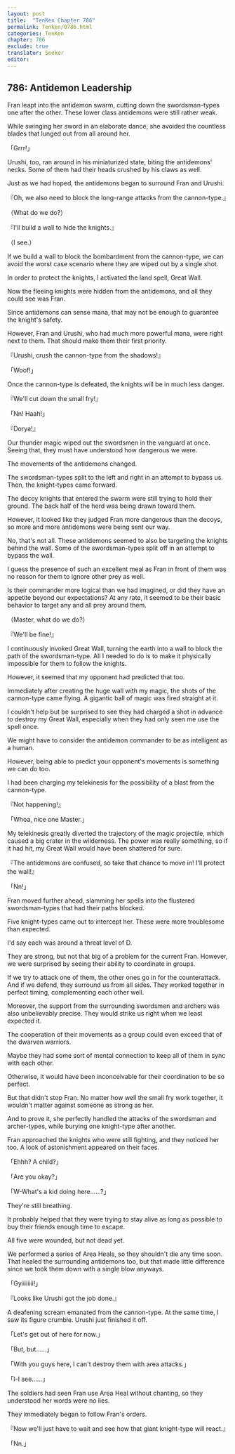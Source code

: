 ```yaml
---
layout: post
title:  "TenKen Chapter 786"
permalink: Tenken/0786.html
categories: TenKen
chapter: 786
exclude: true
translator: Seeker
editor: 
---
```

<h2>786: Antidemon Leadership</h2>

Fran leapt into the antidemon swarm, cutting down the swordsman-types one after the other. These lower class antidemons were still rather weak.

While swinging her sword in an elaborate dance, she avoided the countless blades that lunged out from all around her.

「Grrr!」

Urushi, too, ran around in his miniaturized state, biting the antidemons' necks. Some of them had their heads crushed by his claws as well.

Just as we had hoped, the antidemons began to surround Fran and Urushi.

『Oh, we also need to block the long-range attacks from the cannon-type.』

（What do we do?）

『I'll build a wall to hide the knights.』

（I see.）

If we build a wall to block the bombardment from the cannon-type, we can avoid the worst case scenario where they are wiped out by a single shot.

In order to protect the knights, I activated the land spell, Great Wall.

Now the fleeing knights were hidden from the antidemons, and all they could see was Fran.

Since antidemons can sense mana, that may not be enough to guarantee the knight's safety.

However, Fran and Urushi, who had much more powerful mana, were right next to them. That should make them their first priority.

『Urushi, crush the cannon-type from the shadows!』

「Woof!」

Once the cannon-type is defeated, the knights will be in much less danger.

『We'll cut down the small fry!』

「Nn! Haah!」

『Dorya!』

Our thunder magic wiped out the swordsmen in the vanguard at once. Seeing that, they must have understood how dangerous we were.

The movements of the antidemons changed.

The swordsman-types split to the left and right in an attempt to bypass us. Then, the knight-types came forward.

The decoy knights that entered the swarm were still trying to hold their ground. The back half of the herd was being drawn toward them.

However, it looked like they judged Fran more dangerous than the decoys, so more and more antidemons were being sent our way.

No, that's not all. These antidemons seemed to also be targeting the knights behind the wall. Some of the swordsman-types split off in an attempt to bypass the wall.

I guess the presence of such an excellent meal as Fran in front of them was no reason for them to ignore other prey as well.

Is their commander more logical than we had imagined, or did they have an appetite beyond our expectations? At any rate, it seemed to be their basic behavior to target any and all prey around them.

（Master, what do we do?）

『We'll be fine!』

I continuously invoked Great Wall, turning the earth into a wall to block the path of the swordsman-type. All I needed to do is to make it physically impossible for them to follow the knights.

However, it seemed that my opponent had predicted that too.

Immediately after creating the huge wall with my magic, the shots of the cannon-type came flying. A gigantic ball of magic was fired straight at it.

I couldn't help but be surprised to see they had charged a shot in advance to destroy my Great Wall, especially when they had only seen me use the spell once.

We might have to consider the antidemon commander to be as intelligent as a human.

However, being able to predict your opponent's movements is something we can do too.

I had been charging my telekinesis for the possibility of a blast from the cannon-type.

『Not happening!』

「Whoa, nice one Master.」

My telekinesis greatly diverted the trajectory of the magic projectile, which caused a big crater in the wilderness. The power was really something, so if it had hit, my Great Wall would have been shattered for sure.

『The antidemons are confused, so take that chance to move in! I'll protect the wall!』

「Nn!」

Fran moved further ahead, slamming her spells into the flustered swordsman-types that had their paths blocked.

Five knight-types came out to intercept her. These were more troublesome than expected.

I'd say each was around a threat level of D.

They are strong, but not that big of a problem for the current Fran. However, we were surprised by seeing their ability to coordinate in groups.

If we try to attack one of them, the other ones go in for the counterattack. And if we defend, they surround us from all sides. They worked together in perfect timing, complementing each other well.

Moreover, the support from the surrounding swordsmen and archers was also unbelievably precise. They would strike us right when we least expected it.

The cooperation of their movements as a group could even exceed that of the dwarven warriors.

Maybe they had some sort of mental connection to keep all of them in sync with each other.

Otherwise, it would have been inconceivable for their coordination to be so perfect.

But that didn't stop Fran. No matter how well the small fry work together, it wouldn't matter against someone as strong as her.

And to prove it, she perfectly handled the attacks of the swordsman and archer-types, while burying one knight-type after another.

Fran approached the knights who were still fighting, and they noticed her too. A look of astonishment appeared on their faces.

「Ehhh? A child?」

「Are you okay?」

「W-What's a kid doing here……?」

They're still breathing.

It probably helped that they were trying to stay alive as long as possible to buy their friends enough time to escape.

All five were wounded, but not dead yet.

We performed a series of Area Heals, so they shouldn't die any time soon. That healed the surrounding antidemons too, but that made little difference since we took them down with a single blow anyways.

「Gyiiiiiiii!」

『Looks like Urushi got the job done.』

A deafening scream emanated from the cannon-type. At the same time, I saw its figure crumble. Urushi just finished it off.

「Let's get out of here for now.」

「But, but……」

「With you guys here, I can't destroy them with area attacks.」

「I-I see……」

The soldiers had seen Fran use Area Heal without chanting, so they understood her words were no lies.

They immediately began to follow Fran's orders.

『Now we'll just have to wait and see how that giant knight-type will react.』

「Nn.」



